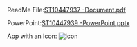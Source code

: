 ReadMe File:[ST10447937 -Document.pdf](https://github.com/user-attachments/files/15766470/ST10447937.-Document.pdf)

PowerPoint:[ST10447939 -PowerPoint.pptx](https://github.com/user-attachments/files/15766328/ST10447939.-PowerPoint.pptx)

App with an Icon: ![icon](https://github.com/naazmanadeemx/Weather-Wise/assets/164130026/5da0d3a7-5498-4b31-858c-6c94fd813aa9)



